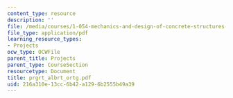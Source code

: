 ```yaml
---
content_type: resource
description: ''
file: /media/courses/1-054-mechanics-and-design-of-concrete-structures-spring-2004/216a310e13cc6b42a1296b2555b49a39_prgrt_albrt_ortg.pdf
file_type: application/pdf
learning_resource_types:
- Projects
ocw_type: OCWFile
parent_title: Projects
parent_type: CourseSection
resourcetype: Document
title: prgrt_albrt_ortg.pdf
uid: 216a310e-13cc-6b42-a129-6b2555b49a39
---
```

